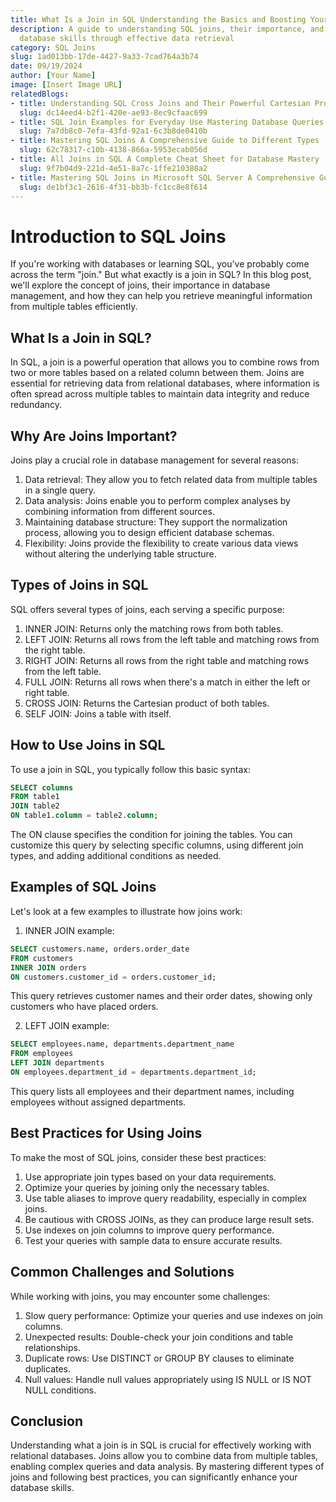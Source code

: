 ```yaml
---
title: What Is a Join in SQL Understanding the Basics and Boosting Your Database Skills
description: A guide to understanding SQL joins, their importance, and how they enhance
  database skills through effective data retrieval
category: SQL Joins
slug: 1ad013bb-17de-4427-9a33-7cad764a3b74
date: 09/19/2024
author: [Your Name]
image: [Insert Image URL]
relatedBlogs:
- title: Understanding SQL Cross Joins and Their Powerful Cartesian Product
  slug: dc14eed4-b2f1-420e-ae93-8ec9cfaac699
- title: SQL Join Examples for Everyday Use Mastering Database Queries
  slug: 7a7db8c0-7efa-43fd-92a1-6c3b8de0410b
- title: Mastering SQL Joins A Comprehensive Guide to Different Types
  slug: 62c78317-c10b-4138-866a-5953ecab056d
- title: All Joins in SQL A Complete Cheat Sheet for Database Mastery
  slug: 9f7b04d9-221d-4e51-8a7c-1ffe210388a2
- title: Mastering SQL Joins in Microsoft SQL Server A Comprehensive Guide
  slug: de1bf3c1-2616-4f31-bb3b-fc1cc8e8f614
---
```


# Introduction to SQL Joins

If you're working with databases or learning SQL, you've probably come across the term "join." But what exactly is a join in SQL? In this blog post, we'll explore the concept of joins, their importance in database management, and how they can help you retrieve meaningful information from multiple tables efficiently.

## What Is a Join in SQL?

In SQL, a join is a powerful operation that allows you to combine rows from two or more tables based on a related column between them. Joins are essential for retrieving data from relational databases, where information is often spread across multiple tables to maintain data integrity and reduce redundancy.

## Why Are Joins Important?

Joins play a crucial role in database management for several reasons:

1. Data retrieval: They allow you to fetch related data from multiple tables in a single query.
2. Data analysis: Joins enable you to perform complex analyses by combining information from different sources.
3. Maintaining database structure: They support the normalization process, allowing you to design efficient database schemas.
4. Flexibility: Joins provide the flexibility to create various data views without altering the underlying table structure.

## Types of Joins in SQL

SQL offers several types of joins, each serving a specific purpose:

1. INNER JOIN: Returns only the matching rows from both tables.
2. LEFT JOIN: Returns all rows from the left table and matching rows from the right table.
3. RIGHT JOIN: Returns all rows from the right table and matching rows from the left table.
4. FULL JOIN: Returns all rows when there's a match in either the left or right table.
5. CROSS JOIN: Returns the Cartesian product of both tables.
6. SELF JOIN: Joins a table with itself.

## How to Use Joins in SQL

To use a join in SQL, you typically follow this basic syntax:

```sql
SELECT columns
FROM table1
JOIN table2
ON table1.column = table2.column;
```

The ON clause specifies the condition for joining the tables. You can customize this query by selecting specific columns, using different join types, and adding additional conditions as needed.

## Examples of SQL Joins

Let's look at a few examples to illustrate how joins work:

1. INNER JOIN example:
```sql
SELECT customers.name, orders.order_date
FROM customers
INNER JOIN orders
ON customers.customer_id = orders.customer_id;
```
This query retrieves customer names and their order dates, showing only customers who have placed orders.

2. LEFT JOIN example:
```sql
SELECT employees.name, departments.department_name
FROM employees
LEFT JOIN departments
ON employees.department_id = departments.department_id;
```
This query lists all employees and their department names, including employees without assigned departments.

## Best Practices for Using Joins

To make the most of SQL joins, consider these best practices:

1. Use appropriate join types based on your data requirements.
2. Optimize your queries by joining only the necessary tables.
3. Use table aliases to improve query readability, especially in complex joins.
4. Be cautious with CROSS JOINs, as they can produce large result sets.
5. Use indexes on join columns to improve query performance.
6. Test your queries with sample data to ensure accurate results.

## Common Challenges and Solutions

While working with joins, you may encounter some challenges:

1. Slow query performance: Optimize your queries and use indexes on join columns.
2. Unexpected results: Double-check your join conditions and table relationships.
3. Duplicate rows: Use DISTINCT or GROUP BY clauses to eliminate duplicates.
4. Null values: Handle null values appropriately using IS NULL or IS NOT NULL conditions.

## Conclusion

Understanding what a join is in SQL is crucial for effectively working with relational databases. Joins allow you to combine data from multiple tables, enabling complex queries and data analysis. By mastering different types of joins and following best practices, you can significantly enhance your database skills.
